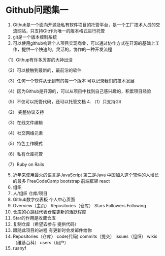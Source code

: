 # Github问题集一
1. Github是一个面向开源及私有软件项目的托管平台，是一个工厂技术人员的交流网站，只支持Git作为唯一的版本格式进行托管
2. git是一个版本控制系统
3. 可以使用github构建个人项目实现商业，可以通过协作方式在开源的基础上工作，提供一个快速的，灵活的，协作的一种开发流程

（1）Githup有许多厉害的大神出没

（2）可以接触到最新的，最前沿的软件

（3）任何一个软件从无到有的每一个版本 可以记录我们的技术发展

（4）因为Github是开源的，可以从项目中找到自己感兴趣的，积累项目经验

（5）不仅可以托管代码，还可以托管文档
4. （1）只支持Git

  （2） 完整协议支持
  
  （3）在线文件编辑
  
  （4）社交网络元素
  
  （5）特色工作模式 
  
  （6）私有仓库托管
  
  （7）Ruby on Rails

5. 近年来使用最火的语言是JavaScript 第二是Java  中国加入这个软件的人增长的最多
  FreeCodeCamp bootstrap 前端框架 react  
6. 组织
7. 人/组织 仓库/项目
8. Github数字仪表板
  个人中心页面
9. Overview（主页） Repositories（仓库） Stars Followers Following
10. 仓库的心跳线代表仓库更新的活跃程度
11. Star的作用是收藏仓库
12. 复制仓库（希望去参与 提供代码）
13. 跟随此项目的进程 有更新时会发邮件给你
14. Repositories（仓库） code(代码) commits（提交） issues（组织） wikis（维基百科） users（用户）
15. ruanyf
